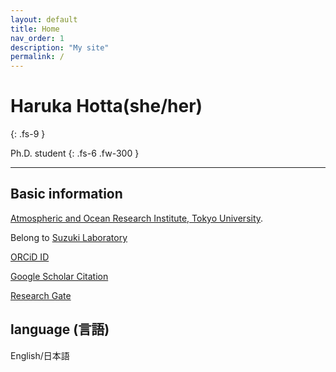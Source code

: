 ```yaml
---
layout: default
title: Home
nav_order: 1
description: "My site"
permalink: /
---
```


# Haruka Hotta(she/her)
{: .fs-9 }

Ph.D. student
{: .fs-6 .fw-300 }


---

## Basic information

[Atmospheric and Ocean Research Institute, Tokyo University](https://ccsr.aori.u-tokyo.ac.jp/index-e.html, "Atmospheric and Ocean Research Institute, Tokyo University").

Belong to [Suzuki Laboratory](http://157.82.240.167/)

[ORCiD ID](https://orcid.org/0000-0001-8916-6661)

[Google Scholar Citation](https://scholar.google.com/citations?hl=en&user=QCeyeCUAAAAJ)

[Research Gate](https://www.researchgate.net/profile/Haruka_Hotta)


## language (言語)

English/日本語

